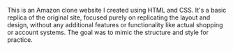 This is an Amazon clone website I created using HTML and CSS. It's a basic replica of the original site, focused purely on replicating the layout and design, without any additional features or functionality like actual shopping or account systems. The goal was to mimic the structure and style for practice.
